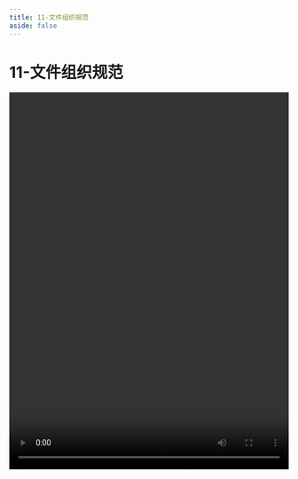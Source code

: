 ```yaml
---
title: 11-文件组织规范
aside: false
---
```


# 11-文件组织规范

<video autoplay src="http://qn.chinavanes.com/nextjs14/11-文件组织规范.mp4" controls controlsList="nodownload" width="100%" height="680"/>
